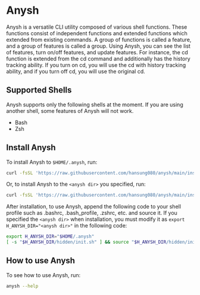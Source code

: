# Anysh
Anysh is a versatile CLI utility composed of various shell functions. These functions consist of independent functions
and extended functions which extended from existing commands. A group of functions is called a feature, and a group of
features is called a group. Using Anysh, you can see the list of features, turn on/off features, and update features.
For instance, the cd function is extended from the cd command and additionally has the history tracking ability. If you
turn on cd, you will use the cd with history tracking ability, and if you turn off cd, you will use the original cd.

## Supported Shells
Anysh supports only the following shells at the moment. If you are using another shell, some features of Anysh will not
work.
- Bash
- Zsh

## Install Anysh
To install Anysh to `$HOME/.anysh`, run:
```sh
curl -fsSL 'https://raw.githubusercontent.com/hansung080/anysh/main/install/install.sh' | bash
``` 

Or, to install Anysh to the `<anysh dir>` you specified, run:
```sh
curl -fsSL 'https://raw.githubusercontent.com/hansung080/anysh/main/install/install.sh' | bash -s -- -p <anysh dir>
```

After installation, to use Anysh, append the following code to your shell profile such as .bashrc, .bash_profile, .zshrc,
etc. and source it. If you specified the `<anysh dir>` when installation, you must modify it as `export H_ANYSH_DIR="<anysh dir>"`
in the following code:
```sh
export H_ANYSH_DIR="$HOME/.anysh"
[ -s "$H_ANYSH_DIR/hidden/init.sh" ] && source "$H_ANYSH_DIR/hidden/init.sh" --now
```

## How to use Anysh
To see how to use Anysh, run:
```sh
anysh --help
```
